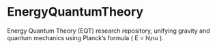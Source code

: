 # EnergyQuantumTheory
Energy Quantum Theory (EQT) research repository, unifying gravity and quantum mechanics using Planck’s formula \( E = h\nu \).
